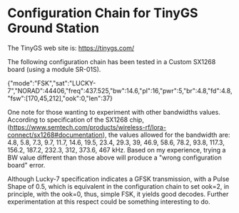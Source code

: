 # Configuration Chain for TinyGS Ground Station 

The TinyGS web site is: https://tinygs.com/

The following configuration chain has been tested in a Custom SX1268 board (using a module SR-01S).

{"mode":"FSK","sat":"LUCKY-7","NORAD":44406,"freq":437.525,"bw":14.6,"pl":16,"pwr":5,"br":4.8,"fd":4.8,"fsw":[170,45,212],"ook":0,"len":37}

One note for those wanting to experiment with other bandwidths values. According to specification of the SX1268 chip, (https://www.semtech.com/products/wireless-rf/lora-connect/sx1268#documentation), the values allowed for the bandwidth are: 4.8, 5.8, 7.3, 9.7, 11.7, 14.6, 19.5, 23.4, 29.3, 39, 46.9, 58.6, 78.2, 93.8, 117.3, 156.2, 187.2, 232.3, 312, 373.6, 467 kHz. Based on my experience, trying a BW value different than those above will produce a "wrong configuration board" error.

Although Lucky-7 specification indicates a GFSK transmission, with a Pulse Shape of 0.5, which is equivalent in the configuration chain to set ook=2, in principle, with the ook=0, thus, simple FSK, it yields good decodes. Further experimentation at this respect could be something interesting to do.

